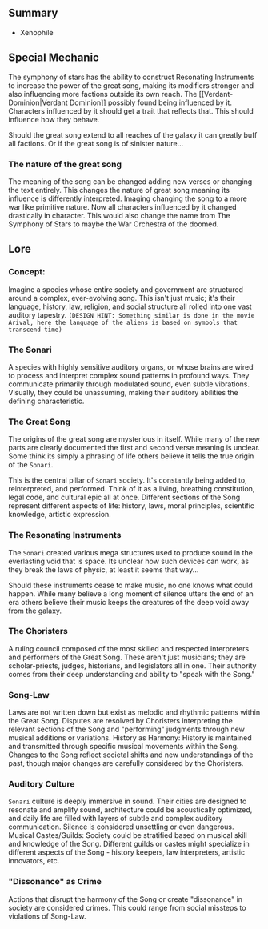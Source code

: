 ## Summary
- Xenophile
## Special Mechanic

The symphony of stars has the ability to construct Resonating Instruments to increase the power of the great song, making its modifiers stronger and also influencing more factions outside its own reach. The [[Verdant-Dominion|Verdant Dominion]]  possibly found being influenced by it. Characters influenced by it should get a trait that reflects that. This should influence how they behave.

Should the great song extend to all reaches of the galaxy it can greatly buff all factions. Or if the great song is of sinister nature...

### The nature of the great song

The meaning of the song can be changed adding new verses or changing the text entirely. This changes the nature of great song meaning its influence is differently interpreted. Imaging changing the song to a more war like primitive nature. Now all characters influenced by it changed drastically in character. This would also change the name from The Symphony of Stars to maybe the War Orchestra of the doomed.

## Lore

### Concept:

Imagine a species whose entire society and government are structured around a complex, ever-evolving song. This isn't just music; it's their language, history, law, religion, and social structure all rolled into one vast auditory tapestry. `(DESIGN HINT: Something similar is done in the movie Arival, here the language of the aliens is based on symbols that transcend time)`

### The Sonari

A species with highly sensitive auditory organs, or whose brains are wired to process and interpret complex sound patterns in profound ways. They communicate primarily through modulated sound, even subtle vibrations. Visually, they could be unassuming, making their auditory abilities the defining characteristic.

### The Great Song

The origins of the great song are mysterious in itself. While many of the new parts are clearly documented the first and second verse meaning is unclear. Some think its simply a phrasing of life others believe it tells the true origin of the `Sonari`.

This is the central pillar of `Sonari` society. It's constantly being added to, reinterpreted, and performed. Think of it as a living, breathing constitution, legal code, and cultural epic all at once. Different sections of the Song represent different aspects of life: history, laws, moral principles, scientific knowledge, artistic expression.

### The Resonating Instruments

The `Sonari` created various mega structures used to produce sound in the everlasting void that is space. Its unclear how such devices can work, as they break the laws of physic, at least it seems that way...

Should these instruments cease to make music, no one knows what could happen. While many believe a long moment of silence utters the end of an era others believe their music keeps the creatures of the deep void away from the galaxy.

### The Choristers

A ruling council composed of the most skilled and respected interpreters and performers of the Great Song. These aren't just musicians; they are scholar-priests, judges, historians, and legislators all in one. Their authority comes from their deep understanding and ability to "speak with the Song."

### Song-Law

Laws are not written down but exist as melodic and rhythmic patterns within the Great Song. Disputes are resolved by Choristers interpreting the relevant sections of the Song and "performing" judgments through new musical additions or variations.
History as Harmony: History is maintained and transmitted through specific musical movements within the Song. Changes to the Song reflect societal shifts and new understandings of the past, though major changes are carefully considered by the Choristers.

### Auditory Culture

`Sonari` culture is deeply immersive in sound. Their cities are designed to resonate and amplify sound, architecture could be acoustically optimized, and daily life are filled with layers of subtle and complex auditory communication. Silence is considered unsettling or even dangerous.
Musical Castes/Guilds: Society could be stratified based on musical skill and knowledge of the Song. Different guilds or castes might specialize in different aspects of the Song - history keepers, law interpreters, artistic innovators, etc.

### "Dissonance" as Crime

Actions that disrupt the harmony of the Song or create "dissonance" in society are considered crimes. This could range from social missteps to violations of Song-Law.
